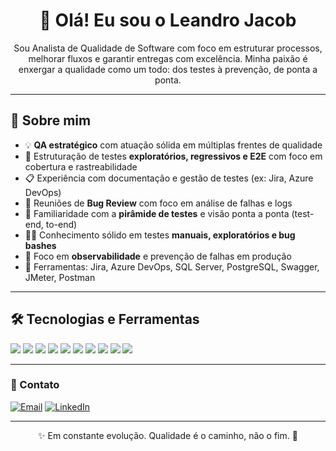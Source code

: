 <h1 align="center">👋 Olá! Eu sou o Leandro Jacob</h1>

<p align="center">
Sou Analista de Qualidade de Software com foco em estruturar processos, melhorar fluxos e garantir entregas com excelência. Minha paixão é enxergar a qualidade como um todo: dos testes à prevenção, de ponta a ponta.
</p>

---

## 🧠 Sobre mim

- 💡 <strong>QA estratégico</strong> com atuação sólida em múltiplas frentes de qualidade  
- 🧪 Estruturação de testes <strong>exploratórios, regressivos e E2E</strong> com foco em cobertura e rastreabilidade  
- 📋 Experiência com documentação e gestão de testes (ex: Jira, Azure DevOps)  
- 🐞 Reuniões de <strong>Bug Review</strong> com foco em análise de falhas e logs  
- 🧱 Familiaridade com a <strong>pirâmide de testes</strong> e visão ponta a ponta (test-end, to-end)  
- 🕵️‍♂️ Conhecimento sólido em testes <strong>manuais, exploratórios e bug bashes</strong>  
- 🔎 Foco em <strong>observabilidade</strong> e prevenção de falhas em produção  
- 🧰 Ferramentas: Jira, Azure DevOps, SQL Server, PostgreSQL, Swagger, JMeter, Postman

---

## 🛠️ Tecnologias e Ferramentas

<p>
  <img src="https://img.shields.io/badge/-Jira-0052CC?style=for-the-badge&logo=jira&logoColor=white" />
  <img src="https://img.shields.io/badge/-Azure%20DevOps-0078D7?style=for-the-badge&logo=azure-devops&logoColor=white" />
  <img src="https://img.shields.io/badge/-Postman-FF6C37?style=for-the-badge&logo=postman&logoColor=white" />
  <img src="https://img.shields.io/badge/-Swagger-85EA2D?style=for-the-badge&logo=swagger&logoColor=black" />
  <img src="https://img.shields.io/badge/-SQL%20Server-CC2927?style=for-the-badge&logo=microsoft-sql-server&logoColor=white" />
  <img src="https://img.shields.io/badge/-PostgreSQL-336791?style=for-the-badge&logo=postgresql&logoColor=white" />
  <img src="https://img.shields.io/badge/-JMeter-D22128?style=for-the-badge&logo=apache-jmeter&logoColor=white" />
  <img src="https://img.shields.io/badge/-Linux-FCC624?style=for-the-badge&logo=linux&logoColor=black" />
  <img src="https://img.shields.io/badge/-Docker-2496ED?style=for-the-badge&logo=docker&logoColor=white" />
  <img src="https://img.shields.io/badge/-Git-F05032?style=for-the-badge&logo=git&logoColor=white" />
</p>

---

### 📧 Contato

[![Email](https://img.shields.io/badge/-Email-c14438?style=flat&logo=Gmail&logoColor=white)](mailto:leandroabudjacob@hotmail.com)
[![LinkedIn](https://img.shields.io/badge/-LinkedIn-0A66C2?style=flat&logo=LinkedIn&logoColor=white)](https://www.linkedin.com/in/leandro-jacob)

---

<p align="center">✨ Em constante evolução. Qualidade é o caminho, não o fim. 🚀</p>
